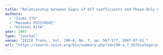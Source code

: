 ```yaml
---
title: "Relationship between Signs of DCT Coefficients and Phase-Only Correlation"
authors:
  - "Izumi ITO"
  - "Masaaki FUJIYOSHI"
  - "Hitoshi KIYA"
year: 2007
type: "journal"
venue: "IEICE Trans., Vol. J90-A, No. 7, pp. 567-577, 2007-07-01."
url: "https://search.ieice.org/bin/summary.php?id=j90-a_7_567&category=A&lang=E&year=2007&abst=j"
---
```

